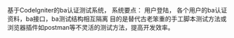 基于CodeIgniter的ba认证测试系统，
系统要点：
用户登陆，
各个用户的ba认证资料，ba接口，ba测试结构相互隔离
目的是替代古老笨重的手工脚本测试方法或浏览器插件如postman等不灵活的测试方法，提高开发效率。
